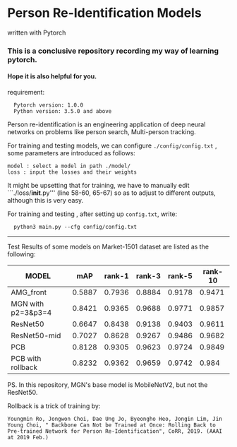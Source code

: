 # Person Re-Identification Models 
written with Pytorch

### This is a conclusive repository recording my way of learning pytorch.
#### Hope it is also helpful for you.

requirement:
```
  Pytorch version: 1.0.0
  Python version: 3.5.0 and above
```

Person re-identification is an engineering application of deep neural networks on problems like person
 search, Multi-person tracking.
 
For training and testing models, we can configure ```./config/config.txt``` , some parameters are 
introduced as follows:
```
model : select a model in path ./model/
loss : input the losses and their weights
```

It might be upsetting that for training, we have to manually edit ```./loss/__init__.py''' (line 58-60, 65-67)
 so as to adjust to different outputs, although this is very easy.
 
For training and testing , after setting up ```config.txt```, write:
```
  python3 main.py --cfg config/config.txt
```

---

Test Results of some models on Market-1501 dataset are listed as the following:

|MODEL|mAP|rank-1|rank-3|rank-5|rank-10|
|------|------|------|------|------|------|
|AMG_front|0.5887|0.7936|0.8884|0.9178|0.9471|
|MGN with p2=3&p3=4|0.8421|0.9365|0.9688|0.9771|0.9857|
|ResNet50|0.6647|0.8438|0.9138|0.9403|0.9611|
|ResNet50-mid|0.7027|0.8628|0.9267|0.9486|0.9682|
|PCB|0.8128|0.9305|0.9623|0.9724|0.9849|
|PCB with rollback|0.8232|0.9362|0.9659|0.9742|0.984|

PS. In this repository, MGN's base model is MobileNetV2, but not the ResNet50.

Rollback is a trick of training by:
```
Youngmin Ro, Jongwon Choi, Dae Ung Jo, Byeongho Heo, Jongin Lim, Jin Young Choi, " Backbone Can Not be Trained at Once: Rolling Back to Pre-trained Network for Person Re-Identification", CoRR, 2019. (AAAI at 2019 Feb.)
```
